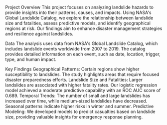 Project Overview
This project focuses on analyzing landslide hazards to provide insights into their patterns, causes, and impacts. Using NASA's Global Landslide Catalog, we explore the relationship between landslide size and fatalities, assess predictive models, and identify geographical regions at risk. Our findings aim to enhance disaster management strategies and resilience against landslides.

Data
The analysis uses data from NASA's Global Landslide Catalog, which includes landslide events worldwide from 2007 to 2019. The catalog provides detailed information on each event, such as date, location, trigger, type, and human impact.

Key Findings
Geographical Patterns: Certain regions show higher susceptibility to landslides. The study highlights areas that require focused disaster preparedness efforts.
Landslide Size and Fatalities: Larger landslides are associated with higher fatality rates. Our logistic regression model achieved a moderate predictive capability with an ROC AUC score of 0.689.
Temporal Trends: The number of small and large landslides has increased over time, while medium-sized landslides have decreased. Seasonal patterns indicate higher risks in winter and summer.
Predictive Modeling: We developed models to predict casualties based on landslide size, providing valuable insights for emergency response planning.

